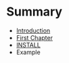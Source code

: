 # Summary

* [Introduction](README.md)
* [First Chapter](chapter1.md)
* [INSTALL](install.md)
* Example


